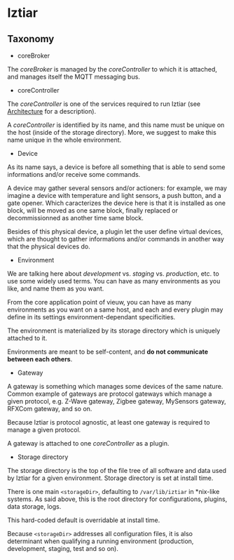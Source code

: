 # Iztiar

## Taxonomy

- coreBroker

The _coreBroker_ is managed by the _coreController_ to which it is attached, and manages itself the MQTT messaging bus.

- coreController

The _coreController_ is one of the services required to run Iztiar (see [Architecture](./Architecture.md) for a description).

A _coreController_ is identified by its name, and this name must be unique on the host (inside of the storage directory). More, we suggest to make this name unique in the whole environment.

- Device

As its name says, a device is before all something that is able to send some informations and/or receive some commands.

A device may gather several sensors and/or actioners: for example, we may imagine a device with temperature and light sensors, a push button, and a gate opener. Which caracterizes the device here is that it is installed as one block, will be moved as one same block, finally replaced or decommissionned as another time same block.

Besides of this physical device, a plugin let the user define virtual devices, which are thought to gather informations and/or commands in another way that the physical devices do.

- Environment

We are talking here about _development_ vs. _staging_ vs. _production_, etc. to use some widely used terms. You can have as many environments as you like, and name them as you want.

From the core application point of vieuw, you can have as many environments as you want on a same host, and each and every plugin may define in its settings environment-dependant specificities.

The environment is materialized by its storage directory which is uniquely attached to it.

Environments are meant to be self-content, and __do not communicate between each others__.

- Gateway

A gateway is something which manages some devices of the same nature. Common example of gateways are protocol gateways which manage a given protocol, e.g. Z-Wave gateway, Zigbee gateway, MySensors gateway, RFXCom gateway, and so on.

Because Iztiar is protocol agnostic, at least one gateway is required to manage a given protocol.

A gateway is attached to one _coreController_ as a plugin.

- Storage directory

The storage directory is the top of the file tree of all software and data used by Iztiar for a given environment. Storage directory is set at install time.

There is one main `<storageDir>`, defaulting to `/var/lib/iztiar` in *nix-like systems. As said above, this is the root directory for configurations, plugins, data storage, logs.

This hard-coded default is overridable at install time.

Because `<storageDir>` addresses all configuration files, it is also determinant when qualifying a running environment (production, development, staging, test and so on).
